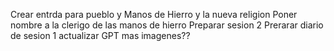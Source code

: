 Crear entrda para pueblo y Manos de Hierro y la nueva religion
Poner nombre a la clerigo de las manos de hierro
Preparar sesion 2
Prerarar diario de sesion 1
actualizar GPT
mas imagenes??



